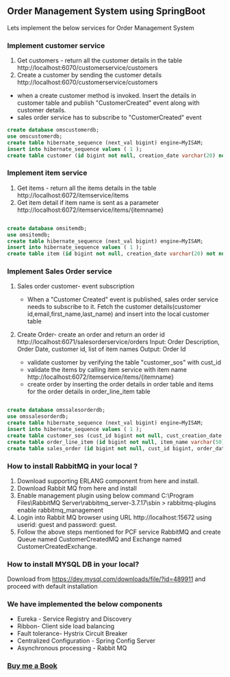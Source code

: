 ## Order Management System using SpringBoot

Lets implement the below services for  Order Management System

### Implement customer service

1. Get customers - return all the customer details in the table
   http://localhost:6070/customerservice/customers
2. Create a customer by sending the customer details
   http://localhost:6070/customerservice/customers
- when a create customer method is invoked. Insert the details in customer table and publish "CustomerCreated" event along with customer details.
- sales order service has to subscribe to "CustomerCreated" event 

```SQL
create database omscustomerdb;
use omscustomerdb;
create table hibernate_sequence (next_val bigint) engine=MyISAM;
insert into hibernate_sequence values ( 1 );
create table customer (id bigint not null, creation_date varchar(20) not null, email varchar(50) not null, first_name varchar(50) not null, last_name varchar(50) not null, primary key (id)) engine=MyISAM;

```

### Implement item service

1. Get items - return all the items details in the table
   http://localhost:6072/itemservice/items
2. Get item detail if item name is sent as a parameter
   http://localhost:6072/itemservice/items/{itemname}

```SQL

create database omsitemdb;
use omsitemdb;
create table hibernate_sequence (next_val bigint) engine=MyISAM;
insert into hibernate_sequence values ( 1 );
create table item (id bigint not null, creation_date varchar(20) not null, description varchar(100) not null, item_name varchar(50) not null, price double precision, primary key (id)) engine=MyISAM;

```

### Implement Sales Order service

1. Sales order customer- event subscription
   - When a "Customer Created" event is published, sales order service needs to subscribe to it. Fetch the customer details(customer id,email,first_name,last_name) 
     and insert into the local customer table

2. Create Order- create an order and return an order id
   http://localhost:6071/salesorderservice/orders
   Input: Order Description, Order Date, customer id, list of item names
   Output: Order Id
   - validate customer by verifying the table "customer_sos" with cust_id
   - validate the items by calling item service with item name
     http://localhost:6072/itemservice/items/{itemname}
   - create order by inserting the order details in  order table and items for the order details in order_line_item table

```SQL

create database omssalesorderdb;
use omssalesorderdb;
create table hibernate_sequence (next_val bigint) engine=MyISAM;
insert into hibernate_sequence values ( 1 );
create table customer_sos (cust_id bigint not null, cust_creation_date varchar(20) not null, email varchar(50) not null, cust_first_name varchar(50) not null, cust_last_name varchar(50) not null, primary key (cust_id)) engine=MyISAM;
create table order_line_item (id bigint not null, item_name varchar(50) not null, item_quantity double precision, order_id bigint, primary key (id)) engine=MyISAM;
create table sales_order (id bigint not null, cust_id bigint, order_date varchar(20) not null, order_desc varchar(100) not null, total_price double precision, primary key (id)) engine=MyISAM;

```
  
### How to install RabbitMQ in your local ?
1. Download supporting ERLANG component from here  and install.
2. Download Rabbit MQ from here and install
3. Enable management plugin using below command
C:\Program Files\RabbitMQ Server\rabbitmq_server-3.7.17\sbin  > rabbitmq-plugins enable rabbitmq_management
4. Login into Rabbit MQ browser using URL http://localhost:15672 using userid: guest and password: guest.
5. Follow the above steps mentioned for PCF service RabbitMQ and create Queue named CustomerCreatedMQ and Exchange named CustomerCreatedExchange.

### How to install MYSQL DB in your local?
Download from https://dev.mysql.com/downloads/file/?id=489911 and proceed with default installation

### We have implemented the below components
- Eureka - Service Registry and Discovery
- Ribbon- Client side load balancing
- Fault tolerance- Hystrix Circuit Breaker
- Centralized Configuration - Spring Config Server
- Asynchronous processing - Rabbit MQ

### [Buy me a Book](https://bit.ly/388sUbE)


